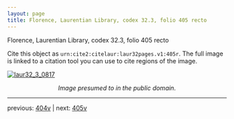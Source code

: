 ```yaml
---
layout: page
title: Florence, Laurentian Library, codex 32.3, folio 405 recto
---
```


Florence, Laurentian Library, codex 32.3, folio 405 recto

Cite this object as `urn:cite2:citelaur:laur32pages.v1:405r`.  The full image is linked to a citation tool you can use to cite regions of the image.

[![laur32_3_0817](http://www.homermultitext.org/iipsrv?IIIF=/project/homer/pyramidal/deepzoom/citelaur/laur32imgs/v1/laur32_3_0817.tif/full/800,/0/default.jpg)](http://www.homermultitext.org/ict2/?urn=urn:cite2:citelaur:laur32imgs.v1:laur32_3_0817) 

<p style="text-align: center; font-style: italic;">Image presumed to in the public domain.</p>

---

previous: [404v](../404v/) | next: [405v](../405v/)